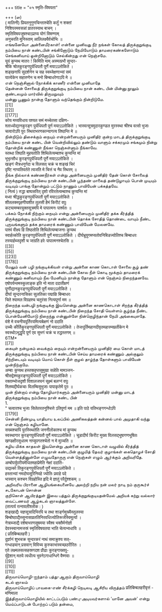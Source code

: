 +++
title = "०५ स्मृति-विषयता"

+++
(ள)   
( मालिनी) प्रियतनुगुणचिन्ताश्चेति कर्तुं न शक्तां   
निशिपरमवसन्नां प्रातरस्याथ बाचन् ।   
स्मृतिविषयजुषश्चाऽप्राप्य योगं विषण्णाम्   
अनुचरति मुनिस्ताम् आलिलक्ष्यैर्वचोभिः ॥   
எங்ஙனேயோ அன்னைமீர்காள்! என்னை முனிவது நீர் நங்கள் கோலத் திருக்குறுங்குடி நம்பியை நான் கண்டபின் சங்கினோடும் நேமியோடும் தாமரைகண்களோடும் செங்கனிவாய் ஒன்றினோடும் செல்கின்றது என் நெஞ்சமே.   
यूयं कुप्यथ मातरः ! किमिति माम् अस्मत्प्रभौ सुन्दर-   
श्रीके श्रोतकुरङ्गपुर्यधिपतौ पूर्णे मयाऽऽलोकिते ।   
शङ्खनापि सुदर्शनेन च सह स्वब्जेक्षणाभ्यां समं   
यात्येकेन सहारुणेन च मनो बिम्बाधरेणाऽपि मे ॥   
என் நெஞ்சினால் நோக்கிக் காணீர் என்னை முனியாதே   
தென்னன் சோலைத் திருக்குறுங்குடி நம்பியை நான் கண்ட பின் மின்னு நூலும் குண்டலமும் மார்வில் திருமறுவும்   
மன்னு பூணும் நான்கு தோளும் வந்தெங்கும் நின்றிடுமே.   
[[1]]  
[[2]]  
[[177]]  
कोय मय्यविधाय पश्यत समं मच्चेतसा दक्षिण-   
श्लाध्योद्यानकुरङ्ग पुर्यधिपतौ पूर्ण मयाऽऽलोकिते । भास्वत्सूत्रमुदारकुण्डल मुरस्स्था श्रीश्च वत्सो भुजाः   
चत्वारोऽपि पुरः स्थिराभरणकान्यागत्य तिष्ठन्ति मे ॥   
நின்றிடும் திசைக்கும் நையும் என்றன்னையரும் முனிதிர் குன்ற மாடத் திருக்குறுங்குடி நம்பியை நான் கண்ட பின் வென்றிவில்லும் தண்டும் வாளும் சக்கரமும் சங்கமும் நின்று தோன்றிக் கண்ணுள் நீங்கா நெஞ்சுள்ளும் நீங்காவே.   
स्तब्धा तिष्ठति मुहयतोति शिथिलेत्यम्बाश्च कुप्यन्ति मां   
भूभृत्सौध कुरङ्गपुर्यधिपतौ पूर्णे मयाऽऽलोकिते ।   
खङ्गं जैत्रधनुर्गदा च विलसत् चक्रं च शङ्खं चिरं   
दृष्टि नाप्यतिवर्तते त्यजति मे चित्तं च नैव स्थिरम् ॥   
நீங்க நில்லாக் கண்ணநீர்கள் என்று அன்னையரும் முனிதிர் தேன் கொள் சோலைத் திருக்குறுங்குடி நம்பியை நான் கண்டபின் பூந்தண் மாலைத் தண்டுழாயும் பொன் முடியும் வடிவும் பாங்கு தோன்றும் பட்டும் நாணும் பாவியேன் பக்கத்தவே.   
( नित्यं ) रुद्धा बाष्पसरित् दृशो रविरतेत्यम्बाश्च कुप्यन्ति मां   
मध्वा श्रीद्धकुरङ्गपुर्यधिपतौ पूर्णे मयाऽऽलोकिते ।   
शीतलक्स्पृहणीयशीत तुलसी हैमं किरीटं वपुः   
कट्यामम्बरयुक्तसूत्रमपि मे पापात्मनः पार्श्वतः ॥   
பக்கம் நோக்கி நிற்கும் நையும் என்று அன்னையரும் முனிதிர் தக்க கீர்த்தித் திருக்குறுங்குடி நம்பியை நான் கண்டபின் தொக்க சோதித் தொண்டை வாயும் நீண்ட புருவங்களும் தக்க தாமரைக் கண்ணும் பாவியேன் மேலனவே.   
पाश्वं वीक्ष्य हि तिष्ठतोति शिथिलेत्यम्बाजनाः कुप्यथ   
स्वार्हत्कोति कुरङ्गपुर्यधिपती पूर्णे मयाऽऽलोकिते । दीर्घभ्रूयुगमप्यतोवनिबिडज्योतिश्च बिम्बाधरः   
तस्यार्हब्जदृशौ च जाग्रति हरेः पापात्मनश्चेतसि ॥   
[[3]]  
[[5]]  
[[23]]  
[[178]]  
மேலும் வன் பழி நங்குடிக்கிவள் என்று அன்னை காண கொடாள் சோலை சூழ் தண் திருக்குறுங்குடி நம்பியை நான் கண்டபின் கோல நீள் கொடி மூக்கும் தாமரைக் கண்ணும் கனிவாயும் நீல மேனியும் நான்கு தோளும் என் நெஞ்சம் நிறைந்தனவே.   
एषोपर्यन्तमस्कुलाङ्क इति नो माता ददातीक्षणं   
पूर्णोद्यानकुरङ्गपुर्यधिपतौ पूर्णे मयाऽऽलोकिते ।   
दीर्घा सुन्दरनासिका सुलतिका पद्माक्षि बिम्बाधरः   
चिते श्यामल विग्रहश्च चतुरंसा नित्यपूर्णा मम ॥   
நிறைந்த வன்பழி நங்குடிக்கு இவளென்று அன்னை காணகொடாள் சிறந்த கீர்த்தித் திருக்குறுங்குடி நம்பியை நான் கண்டபின் நிறைந்த சோதி வெள்ளம் சூழ்ந்த நீண்ட பொன்மேனியோடு நிறைந்து என்னுள்ளே நின்றொழிந்தான் நேமி அங்கையுளதே.   
वंशे मे वचनीयपूर्तिरयमित्यबेक्षणं नो ददाति   
उच्चैः कीर्तिकुरङ्गपुर्यधिपतौ पूर्णे मयाऽऽलोकिते । तेजःपूर्तिमहानदीवृतमहारम्यप्रतीकेन मे   
स्वस्थोऽभूद्धृदि पूर्ण एव सुभगं चक्रं च तद्धस्तगम् ॥   
6TM*   
[[7]]  
கையுள் நன்முகம் வைக்கும் நையும் என்றன்னையரும் முனிதிர் மை கொள் மாடத் திருக்குறுங்குடி நம்பியை நான் கண்டபின் செய்ய தாமரைக் கண்ணும் அல்குலும் சிற்றிடையும் வடிவும் மொய் கொள் நீள் குழல் தாழ்ந்த தோள்களும் பாவியேன் முன்நிற்குமே.   
अम्बाः कुप्यथ हस्तक्लृप्तसुमुखा सन्नेति मामञ्जन-   
श्रीसद्वेश्मकुरङ्गपुर्यधिपतौ पूर्णे मयाऽऽलोकिते ।   
रक्ताम्भोजदृशौ विशालजघनं सूक्ष्मं बलग्नं वपुः   
श्लिष्यद्दीर्घकचाः विलम्बिसुभुजाः पापाकृतेमें पुरः ॥   
முன் நின்றாய் என்று தோழிமார்களும் அன்னையரும் முனிதிர் மன்னு மாடத் திருக்குறுங்குடி நம்பியை நான் கண்ட பின்   
1.   
" चत्वारश्च भुजाः सितेतरतनुश्चित्ते ऽतिपूर्णा मम ॥ इति पाठे यतिभङ्गगन्धोऽपि   
[[179]]  
சென்னி நீண்முடி யாதியாய உலப்பில் அணிகலத்தன் கன்னல் பால் அமுதாகி வந்து என் நெஞ்சம் கழியானே.   
सख्यश्चापि पुरस्स्थितेति जननीलोकाश्च मां कुप्यथ   
स्वस्थागार कुरङ्गपुर्यधिपतौ पूर्णे मयाऽऽलोकिते । चूडादीर्घ किरीट मुख्य विलसद्भूषागणभूषितः   
खण्डक्षीरसुधात्म नाप्युपगतश्चेतो न मे मुञ्चति ॥   
கழிய மிக்க காதலள் இவளென்று அன்னை காண கொடாள் வழுவில் கீர்த்தித் திருக்குறுங்குடி நமபியை நான் கண்டபின் குழுமித் தேவர் குழாங்கள் கைதொழச் சோதி வெள்ளத்தினுள்ளே எழுவதோருரு என் நெஞ்சுள் எழும் ஆர்க்கும் அறிவரிதே.   
अम्बोपर्युपरीयमेधितमहाप्रेमेति नेक्षां ददाति-   
उद्यत्को तिकुरङ्गपुर्यधिपतौ पूर्णे मयाऽऽलोकिते ।   
हस्ताभ्यां नमदोघसूरिनिवहे ज्योतिः प्रवाहे पदे   
भास्वान् कश्चन विग्रहोस्ति हृदि मे ज्ञातुं परैर्दुश्शकम् ॥   
அறிவரிய பிரானை ஆழியங்கையனையே அலற்றி நறிய நன் மலர் நாடி நம் குருகூர்ச் சடகோபன் சொன்ன   
குறிகொள் ஆயிரத்துள் இவை பத்தும் திருக்குறுங்குடியதன்மேல் அறியக் கற்று வல்லார் வைட்டணவர் ஆழ்கடல் ஞாலத்துள்ளே.   
(तात्पर्य रत्नावलीश्लोक : )   
शङ्खाद्यैः यज्ञसूत्रादिभिरपि च तथा शार्ङ्गमुख्यैस्तुलस्या   
बिम्बोष्ठाद्यैस्सुनासाव्रततिनिरवधिज्योतिरूर्जस्विमूर्त्या ।   
नेत्राब्जाद्यै रशेषाभरणसुषमया स्वैश्व भक्तैर्मनोज्ञो   
देवस्स्वानामजस्रं स्मृतिविषयतया भाति चेत्यभ्यधायि ॥   
( प्रतिबिम्बलहरी )   
दुर्ज्ञानं शुभचक्र सुन्दरकरं नाथं समाक्रुश्य सत्-   
गन्धाढ्यान् प्रसवान् विविच्य कुरुकाभास्वच्छठरीरितः ।   
एते लक्ष्मलसत्सहस्रगदश प्रौढाः कुरङ्गाख्यपु-   
र्युद्देशान् मतये त्वधीत्य भुवनेऽगाधान्धिगे वैष्णवाः ॥   
[[9]]  
[[10]]  
[[11]]  
திருவாய்மொழி-ஐந்தாம் பத்து-ஆறாம் திருவாய்மொழி   
கடல் ஞாலம்   
திருவாய்மொழிப் பாவகை-எண் சீர்க்கழி நெடிலடி ஆசிரிய விருத்தம் प्रतिबिम्बलहरीवृत्तं - मणिमाला   
இத்திருவாய்மொழியில் காட்டப்படும் பண்பு-அடியவர்களால் ‘யானே அவன்' என்று மெய்ப்பாடுடன் போற்றப் படும் தன்மை,   

